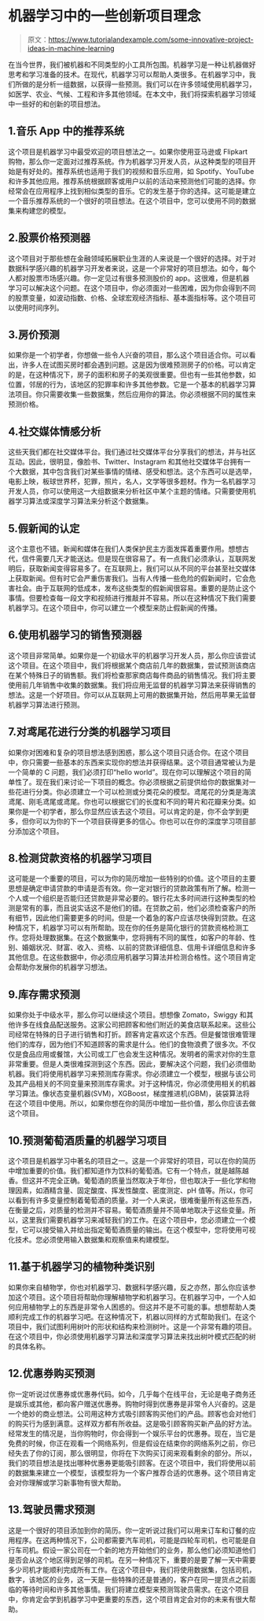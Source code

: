 # 机器学习中的一些创新项目理念

> 原文：<https://www.tutorialandexample.com/some-innovative-project-ideas-in-machine-learning>

在当今世界，我们被机器和不同类型的小工具所包围。机器学习是一种让机器做好思考和学习准备的技术。在现代，机器学习可以帮助人类很多。在机器学习中，我们所做的是分析一组数据，以获得一些预测。我们可以在许多领域使用机器学习，如医学、农业、气候、工程和许多其他领域。在本文中，我们将探索机器学习领域中一些好的和创新的项目想法。

## 1.音乐 App 中的推荐系统

这个项目是机器学习中最受欢迎的项目想法之一。如果你使用亚马逊或 Flipkart 购物，那么你一定面对过推荐系统。作为机器学习开发人员，从这种类型的项目开始是有好处的。推荐系统也适用于我们的视频和音乐应用，如 Spotify、YouTube 和许多其他应用。推荐系统根据顾客或用户以前的活动来预测他们可能的选择。你经常会在应用程序上找到相似类型的音乐。它的发生基于你的选择。这可能是建立一个音乐推荐系统的一个很好的项目想法。在这个项目中，您可以使用不同的数据集来构建您的模型。

## 2.股票价格预测器

这个项目对于那些想在金融领域拓展职业生涯的人来说是一个很好的选择。对于对数据科学感兴趣的机器学习开发者来说，这是一个非常好的项目想法。如今，每个人都对股票市场感兴趣。你一定见过有很多预测股价的 app。这很难，但是机器学习可以解决这个问题。在这个项目中，你必须面对一些困难，因为你会得到不同的股票变量，如波动指数、价格、全球宏观经济指标、基本面指标等。这个项目可以使用时间序列。

## 3.房价预测

如果你是一个初学者，你想做一些令人兴奋的项目，那么这个项目适合你。可以看出，许多人在试图买房时都会遇到问题。这是因为很难预测房子的价格。可以肯定的是，在这种情况下，房子的面积和房子的美观很重要。但也有一些其他参数，如位置，邻居的行为，该地区的犯罪率和许多其他参数。它是一个基本的机器学习算法项目。你只需要收集一些数据集，然后应用你的算法。你必须根据不同的属性来预测价格。

## 4.社交媒体情感分析

这些天我们都在社交媒体平台。我们通过社交媒体平台分享我们的想法，并与社区互动。因此，很明显，像脸书、Twitter、Instagram 和其他社交媒体平台拥有一个大数据，其中包含我们对某些事情的情绪、感受和想法。这个东西可以是选举，电影上映，板球世界杯，犯罪，照片，名人，文学等很多题材。作为一名机器学习开发人员，你可以使用这一大组数据来分析社区中某个主题的情绪。只需要使用机器学习算法或深度学习算法来分析这个数据集。

## 5.假新闻的认定

这个主意也不错。新闻和媒体在我们人类保护民主方面发挥着重要作用。想想古代，信件需要几天才能送达。但是现在很容易了。有一点我们必须承认，互联网发明后，获取新闻变得容易多了。在互联网上，我们可以从不同的平台甚至社交媒体上获取新闻。但有时它会严重伤害我们。当有人传播一些危险的假新闻时，它会危害社会。由于互联网的低成本，发布这些类型的假新闻很容易。重要的是防止这个事情。但要检查每一段文字和视频进行推敲并不容易。所以在这种情况下我们需要机器学习。在这个项目中，你可以建立一个模型来防止假新闻的传播。

## 6.使用机器学习的销售预测器

这个项目非常简单。如果你是一个初级水平的机器学习开发人员，那么你应该尝试这个项目。在这个项目中，我们将根据某个商店前几年的数据集，尝试预测该商店在某个特殊日子的销售额。我们将检查那家商店每件商品的销售情况。我们将主要使用前几年销售中收集的数据集。我们将应用无监督的机器学习算法来获得销售的想法。这是一个好项目。你可以从互联网上可用的数据集开始，然后用苹果无监督机器学习算法进行预测。

## 7.对鸢尾花进行分类的机器学习项目

如果你对困难和复杂的项目想法感到困惑，那么这个项目只适合你。在这个项目中，你只需要一些基本的东西来实现你的想法并获得结果。这个项目通常被认为是一个简单的 C 问题，我们必须打印“hello world”。现在你可以理解这个项目的简单性了。现在我们来讨论一下项目的概念。你必须根据之前提供给你的数据集对一些花进行分类。你必须建立一个可以检测或分类花朵的模型。鸢尾花的分类是海滨鸢尾、刚毛鸢尾或鸢尾。你也可以根据它们的长度和不同的萼片和花瓣来分类。如果你是一个初学者，那么你显然应该去这个项目。可以肯定的是，你不会学到更多，但你可以为你的下一个项目获得更多的信心。你也可以在你的深度学习项目部分添加这个项目。

## 8.检测贷款资格的机器学习项目

这可能是一个重要的项目，可以为你的简历增加一些特别的价值。这个项目的主要思想是确定申请贷款的申请是否有效。你一定对银行的贷款政策有所了解。检测一个人或一个组织是否能归还贷款是非常必要的。银行花太多时间进行这种类型的检测是常有的事，而且说实话这不是他们的错。在贷款之前，他们必须检查客户的所有细节，因此他们需要更多的时间。但是一个着急的客户应该尽快得到贷款。在这种情况下，机器学习可以有所帮助。现在你的任务是简化银行的贷款资格检测工作。您将处理数据集。在这个数据集中，您将拥有不同的属性，如客户的年龄、性别、婚姻状况、财富、收入、资格、以前的贷款详细信息、信用卡详细信息和许多其他信息。在这些数据中，你必须应用机器学习算法并检测合格性。这个项目肯定会帮助你发展你的机器学习想法。

## 9.库存需求预测

如果你处于中级水平，那么你可以继续这个项目。想想像 Zomato，Swiggy 和其他许多在线食品配送服务。这家公司把顾客和他们附近的美食店联系起来。这些公司经常在特殊的日子进行销售和打折。顾客肯定喜欢这个东西。但是餐馆很难管理他们的库存，因为他们不知道顾客的需求是什么。他们的食物浪费了很多次。不仅仅是食品应用或餐馆，大公司或工厂也会发生这种情况。发明者的需求对你的生意非常重要。但是人类很难探测到这个东西。因此，要解决这个问题，我们必须借助机器。我们将使用机器学习来预测库存需求。你必须建立一个模型，根据与该公司及其产品相关的不同变量来预测库存需求。对于这种情况，你必须使用相关的机器学习算法。像状态变量机器(SVM)，XGBoost，梯度推进机(GBM)，装袋算法将在这个项目中使用。所以，如果你想在你的简历中增加一些价值，那么你应该去做这个项目。

## 10.预测葡萄酒质量的机器学习项目

这个项目是机器学习中著名的项目之一。这是一个非常好的项目，可以在你的简历中增加重要的价值。我们都知道作为饮料的葡萄酒。它有一个特点，就是越陈越香。但这并不完全正确。葡萄酒的质量当然取决于年份，但也取决于一些化学和物理因素，如酒精含量、固定酸度、挥发性酸度、密度测定、pH 值等。所以，你可以看到有许多变量控制着葡萄酒的质量。对一个人来说，很难衡量所有这些东西，在衡量之后，对质量的检测并不容易。葡萄酒质量并不简单地取决于这些变量。所以，这里我们需要机器学习来减轻我们的工作。在这个项目中，您必须建立一个模型，它可以接受输入并给出指定葡萄酒质量的输出。在这个模型中，您将使用可视化技术。您必须使用输入数据集和观察值来构建模型。

## 11.基于机器学习的植物种类识别

如果你来自植物学，你也对机器学习、数据科学感兴趣，反之亦然，那么你应该参加这个项目。这个项目将帮助你理解植物学和机器学习。在机器学习中，一个人如何应用植物学上的东西是非常令人困惑的。但这并不是不可能的事。想想帮助人类顺利完成工作的机器学习吧。在这种情况下，机器以同样的方式帮助我们。在这个项目中，我们试图利用树叶的形状和结构来检测树叶。这是一个非常有趣的项目。在这个项目中，你必须使用机器学习算法和深度学习算法来找出树叶模式匹配的树的具体名称。

## 12.优惠券购买预测

你一定听说过优惠券或优惠券代码。如今，几乎每个在线平台，无论是电子商务还是娱乐或其他，都向客户赠送优惠券。购物时得到优惠券是非常令人兴奋的。这是一个绝妙的商业想法。公司用这种方式吸引顾客购买他们的产品。顾客也会对他们的购买行为感到满意。这样双方都有所收益。这是吸引顾客购买新产品的好方法。经常发生的情况是，当你购物时，你会得到一个娱乐平台的优惠券。现在，当它是免费的时候，你正在观看一个网络系列，但是假设在结束你的网络系列之前，你已经失去了你的订阅，那么很明显，你将在下次购买订阅来观看剩余的部分。所以，我们的项目想法是找出哪种优惠券更能吸引顾客。在这个项目中，我们将使用以前的数据集来建立一个模型，该模型将为一个客户推荐合适的优惠券。这个项目肯定会对你理解或学习新事物有很大帮助。

## 13.驾驶员需求预测

这是一个很好的项目添加到你的简历。你一定听说过我们可以用来订车和订餐的应用程序。在这两种情况下，公司都需要汽车司机，可能是四轮车司机，也可能是自行车司机。假设一家公司在一个新的地方开始他们的业务，那么他们必须知道他们是否会从这个地区得到足够的司机。在另一种情况下，重要的是要了解一天中需要多少司机才能顺利完成所有工作。在这个项目中，我们将使用数据集，包括司机，数字，该地区的业务，这一天是一些特殊的还是普通的，客户在同一提货点之前面临的等待时间和许多其他事情。我们将建立模型来预测驾驶员需求。在这个项目中，你肯定会学到机器学习中更重要的东西，这个项目肯定会对你的未来有很大帮助。